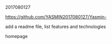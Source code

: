 2017080127



https://github.com/YASMIN2017080127/Yasmin-



add a readme file, list features and technologies

homepage

